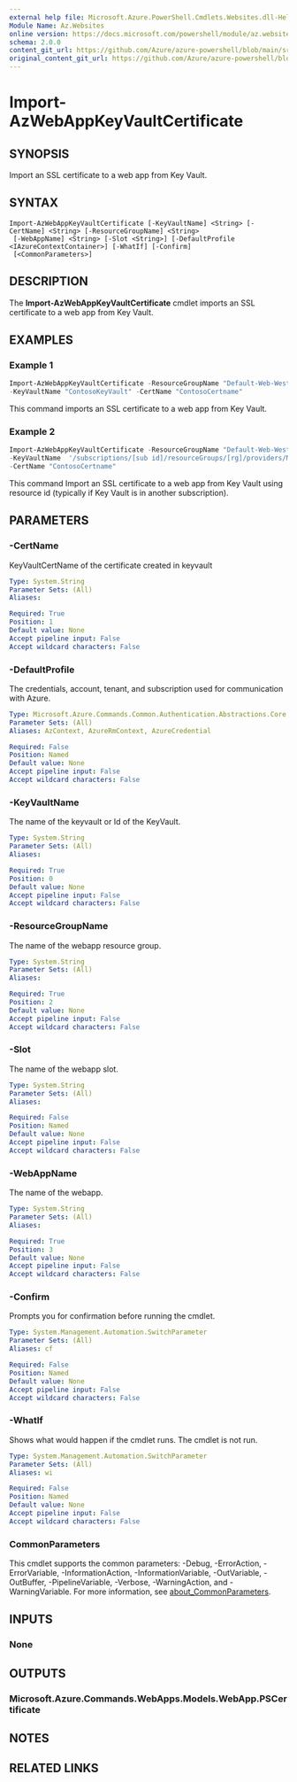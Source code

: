 ```yaml
---
external help file: Microsoft.Azure.PowerShell.Cmdlets.Websites.dll-Help.xml
Module Name: Az.Websites
online version: https://docs.microsoft.com/powershell/module/az.websites/import-AzWebAppKeyVaultCertificate
schema: 2.0.0
content_git_url: https://github.com/Azure/azure-powershell/blob/main/src/Websites/Websites/help/Import-AzWebAppKeyVaultCertificate.md
original_content_git_url: https://github.com/Azure/azure-powershell/blob/main/src/Websites/Websites/help/Import-AzWebAppKeyVaultCertificate.md
---
```


# Import-AzWebAppKeyVaultCertificate

## SYNOPSIS
Import an SSL certificate to a web app from Key Vault.

## SYNTAX

```
Import-AzWebAppKeyVaultCertificate [-KeyVaultName] <String> [-CertName] <String> [-ResourceGroupName] <String>
 [-WebAppName] <String> [-Slot <String>] [-DefaultProfile <IAzureContextContainer>] [-WhatIf] [-Confirm]
 [<CommonParameters>]
```

## DESCRIPTION
The **Import-AzWebAppKeyVaultCertificate** cmdlet imports an SSL certificate to a web app from Key Vault.

## EXAMPLES

### Example 1
```powershell
Import-AzWebAppKeyVaultCertificate -ResourceGroupName "Default-Web-WestUS" -WebAppName "ContosoWebApp" `
-KeyVaultName "ContosoKeyVault" -CertName "ContosoCertname"
```

This command imports an SSL certificate to a web app from Key Vault.

### Example 2
```powershell
Import-AzWebAppKeyVaultCertificate -ResourceGroupName "Default-Web-WestUS" -WebAppName "ContosoWebApp" `
-KeyVaultName  '/subscriptions/[sub id]/resourceGroups/[rg]/providers/Microsoft.KeyVault/vaults/[vault name]' `
-CertName "ContosoCertname"
```

This command Import an SSL certificate to a web app from Key Vault using resource id (typically if Key Vault is in another subscription).

## PARAMETERS

### -CertName
KeyVaultCertName of the certificate created in keyvault

```yaml
Type: System.String
Parameter Sets: (All)
Aliases:

Required: True
Position: 1
Default value: None
Accept pipeline input: False
Accept wildcard characters: False
```

### -DefaultProfile
The credentials, account, tenant, and subscription used for communication with Azure.

```yaml
Type: Microsoft.Azure.Commands.Common.Authentication.Abstractions.Core.IAzureContextContainer
Parameter Sets: (All)
Aliases: AzContext, AzureRmContext, AzureCredential

Required: False
Position: Named
Default value: None
Accept pipeline input: False
Accept wildcard characters: False
```

### -KeyVaultName
The name of the keyvault or Id of the KeyVault.

```yaml
Type: System.String
Parameter Sets: (All)
Aliases:

Required: True
Position: 0
Default value: None
Accept pipeline input: False
Accept wildcard characters: False
```

### -ResourceGroupName
The name of the webapp resource group.

```yaml
Type: System.String
Parameter Sets: (All)
Aliases:

Required: True
Position: 2
Default value: None
Accept pipeline input: False
Accept wildcard characters: False
```

### -Slot
The name of the webapp slot.

```yaml
Type: System.String
Parameter Sets: (All)
Aliases:

Required: False
Position: Named
Default value: None
Accept pipeline input: False
Accept wildcard characters: False
```

### -WebAppName
The name of the webapp.

```yaml
Type: System.String
Parameter Sets: (All)
Aliases:

Required: True
Position: 3
Default value: None
Accept pipeline input: False
Accept wildcard characters: False
```

### -Confirm
Prompts you for confirmation before running the cmdlet.

```yaml
Type: System.Management.Automation.SwitchParameter
Parameter Sets: (All)
Aliases: cf

Required: False
Position: Named
Default value: None
Accept pipeline input: False
Accept wildcard characters: False
```

### -WhatIf
Shows what would happen if the cmdlet runs.
The cmdlet is not run.

```yaml
Type: System.Management.Automation.SwitchParameter
Parameter Sets: (All)
Aliases: wi

Required: False
Position: Named
Default value: None
Accept pipeline input: False
Accept wildcard characters: False
```

### CommonParameters
This cmdlet supports the common parameters: -Debug, -ErrorAction, -ErrorVariable, -InformationAction, -InformationVariable, -OutVariable, -OutBuffer, -PipelineVariable, -Verbose, -WarningAction, and -WarningVariable. For more information, see [about_CommonParameters](http://go.microsoft.com/fwlink/?LinkID=113216).

## INPUTS

### None

## OUTPUTS

### Microsoft.Azure.Commands.WebApps.Models.WebApp.PSCertificate

## NOTES

## RELATED LINKS
